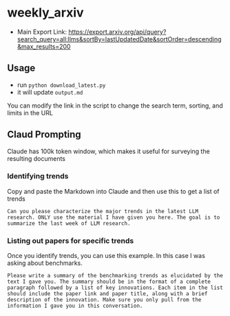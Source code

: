 # weekly_arxiv

- Main Export Link: https://export.arxiv.org/api/query?search_query=all:llms&sortBy=lastUpdatedDate&sortOrder=descending&max_results=200 

## Usage

- run `python download_latest.py`
- it will update `output.md`

You can modify the link in the script to change the search term, sorting, and limits in the URL


## Claud Prompting

Claude has 100k token window, which makes it useful for surveying the resulting documents

### Identifying trends

Copy and paste the Markdown into Claude and then use this to get a list of trends

```text
Can you please characterize the major trends in the latest LLM research. ONLY use the material I have given you here. The goal is to summarize the last week of LLM research.
```

### Listing out papers for specific trends

Once you identify trends, you can use this example. In this case I was asking about benchmarks.

```text
Please write a summary of the benchmarking trends as elucidated by the text I gave you. The summary should be in the format of a complete paragraph followed by a list of key innovations. Each item in the list should include the paper link and paper title, along with a brief description of the innovation. Make sure you only pull from the information I gave you in this conversation.
```